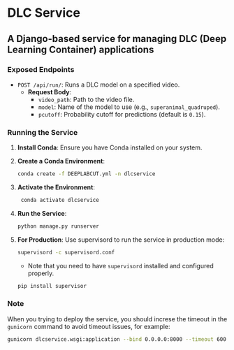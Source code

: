 # DLC Service

## A Django-based service for managing DLC (Deep Learning Container) applications

### Exposed Endpoints

- `POST /api/run/`: Runs a DLC model on a specified video.
  - **Request Body**:
    - `video_path`: Path to the video file.
    - `model`: Name of the model to use (e.g., `superanimal_quadruped`).
    - `pcutoff`: Probability cutoff for predictions (default is `0.15`).

### Running the Service

1. **Install Conda**: Ensure you have Conda installed on your system.
2. **Create a Conda Environment**:

   ```bash
   conda create -f DEEPLABCUT.yml -n dlcservice
   ```

3. **Activate the Environment**:

   ```bash
    conda activate dlcservice
    ```

4. **Run the Service**:

   ```bash
   python manage.py runserver
   ```

5. **For Production**: Use supervisord to run the service in production mode:

   ```bash
   supervisord -c supervisord.conf
   ```

   - Note that you need to have `supervisord` installed and configured properly.

   ```sh
   pip install supervisor
   ```

### Note

When you trying to deploy the service, you should increse the timeout in the `gunicorn` command to avoid timeout issues, for example:

```bash
gunicorn dlcservice.wsgi:application --bind 0.0.0.0:8000 --timeout 600
```
